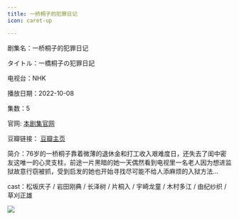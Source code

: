 ```yaml
---
title: 一桥桐子的犯罪日记
icon: caret-up

---
```


剧集名：一桥桐子的犯罪日记

タイトル：一橋桐子の犯罪日記

电视台：NHK

播放日期：2022-10-08

集数：5

官网: [本剧集官网](https://www.nhk.jp/p/ts/2LKPLXJYL6/)

豆瓣链接： [豆瓣主页](https://movie.douban.com/subject/35989796/)


简介：76岁的一桥桐子靠着微薄的退休金和打工收入艰难度日，还失去了闺中密友这唯一的心灵支柱，前途一片黑暗的她一天偶然看到电视里一名老人因为想进监狱故意行窃被抓，受到启发的她也开始寻找尽可能不给人添麻烦的入狱方法…

cast：松坂庆子 / 岩田刚典 / 长泽树 / 片桐入 / 宇崎龙童 / 木村多江 / 由纪纱织 / 草刈正雄

![](https://listpic.tsgsanjiao.com/2022/2022yqtz.jpg)